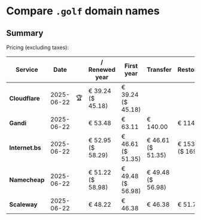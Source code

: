 # Compare `.golf` domain names

## Summary

Pricing (excluding taxes):

| Service | Date |  | / Renewed year | First year | Transfer | Restoration |
|--|--|--|--|--|--|--|
| **Cloudflare** | 2025-06-22 | 🏆 | € 39.24<br>($ 45.18) | € 39.24<br>($ 45.18) |  |  |
| **Gandi** | 2025-06-22 |  | € 53.48 | € 63.11 | € 140.00 | € 114.51 |
| **Internet.bs** | 2025-06-22 |  | € 52.95<br>($ 58.29) | € 46.61<br>($ 51.35) | € 46.61<br>($ 51.35) | € 153.89<br>($ 169.49) |
| **Namecheap** | 2025-06-22 |  | € 51.22<br>($ 58.98) | € 49.48<br>($ 56.98) | € 49.48<br>($ 56.98) |  |
| **Scaleway** | 2025-06-22 |  | € 48.22 | € 46.38 | € 46.38 | € 51.74 |
